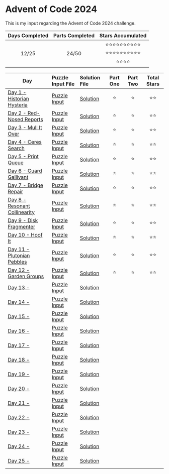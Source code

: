 # Advent of Code 2024
This is my input regarding the Advent of Code 2024 challenge.

<!-- Mark done as :star: -->

| Days Completed | Parts Completed | Stars Accumulated |
| :------------: | :-------------: | :---------------: |
| 12/25          | 24/50           | :star::star::star::star::star::star::star::star::star::star:<br>:star::star::star::star::star::star::star::star::star::star:<br>:star::star::star::star: |

| Day                                               | Puzzle Input File         | Solution File           | Part One | Part Two | Total Stars   |
| ------------------------------------------------- | :------------------------ | :---------------------- | :------: | :------: | :-----------: |
| [Day 1 - Historian Hysteria][DAY_1]               | [Puzzle Input][PUZZLE_1]  | [Solution][SOLUTION_1]  | :star:   | :star:   | :star::star:  |
| [Day 2 - Red-Nosed Reports][DAY_2]                | [Puzzle Input][PUZZLE_2]  | [Solution][SOLUTION_2]  | :star:   | :star:   | :star::star:  |
| [Day 3 - Mull It Over][DAY_3]                     | [Puzzle Input][PUZZLE_3]  | [Solution][SOLUTION_3]  | :star:   | :star:   | :star::star:  |
| [Day 4 - Ceres Search][DAY_4]                     | [Puzzle Input][PUZZLE_4]  | [Solution][SOLUTION_4]  | :star:   | :star:   | :star::star:  |
| [Day 5 - Print Queue][DAY_5]                      | [Puzzle Input][PUZZLE_5]  | [Solution][SOLUTION_5]  | :star:   | :star:   | :star::star:  |
| [Day 6 - Guard Gallivant][DAY_6]                  | [Puzzle Input][PUZZLE_6]  | [Solution][SOLUTION_6]  | :star:   | :star:   | :star::star:  |
| [Day 7 - Bridge Repair][DAY_7]                    | [Puzzle Input][PUZZLE_7]  | [Solution][SOLUTION_7]  | :star:   | :star:   | :star::star:  |
| [Day 8 - Resonant Collinearity][DAY_8]            | [Puzzle Input][PUZZLE_8]  | [Solution][SOLUTION_8]  | :star:   | :star:   | :star::star:  |
| [Day 9 - Disk Fragmenter][DAY_9]                  | [Puzzle Input][PUZZLE_9]  | [Solution][SOLUTION_9]  | :star:   | :star:   | :star::star:  |
| [Day 10 - Hoof It][DAY_10]                        | [Puzzle Input][PUZZLE_10] | [Solution][SOLUTION_10] | :star:   | :star:   | :star::star:  |
| [Day 11 - Plutonian Pebbles][DAY_11]              | [Puzzle Input][PUZZLE_11] | [Solution][SOLUTION_11] | :star:   | :star:   | :star::star:  |
| [Day 12 - Garden Groups][DAY_12]                  | [Puzzle Input][PUZZLE_12] | [Solution][SOLUTION_12] | :star:   | :star:   | :star::star:  |
| [Day 13 - ][DAY_13]                               | [Puzzle Input][PUZZLE_13] | [Solution][SOLUTION_13] |    |    |   |
| [Day 14 - ][DAY_14]                               | [Puzzle Input][PUZZLE_14] | [Solution][SOLUTION_14] |    |    |   |
| [Day 15 - ][DAY_15]                               | [Puzzle Input][PUZZLE_15] | [Solution][SOLUTION_15] |    |    |   |
| [Day 16 - ][DAY_16]                               | [Puzzle Input][PUZZLE_16] | [Solution][SOLUTION_16] |    |    |   |
| [Day 17 - ][DAY_17]                               | [Puzzle Input][PUZZLE_17] | [Solution][SOLUTION_17] |    |    |   |
| [Day 18 - ][DAY_18]                               | [Puzzle Input][PUZZLE_18] | [Solution][SOLUTION_18] |    |    |   |
| [Day 19 - ][DAY_19]                               | [Puzzle Input][PUZZLE_19] | [Solution][SOLUTION_19] |    |    |   |
| [Day 20 - ][DAY_20]                               | [Puzzle Input][PUZZLE_20] | [Solution][SOLUTION_20] |    |    |   |
| [Day 21 - ][DAY_21]                               | [Puzzle Input][PUZZLE_21] | [Solution][SOLUTION_21] |    |    |   |
| [Day 22 - ][DAY_22]                               | [Puzzle Input][PUZZLE_22] | [Solution][SOLUTION_22] |    |    |   |
| [Day 23 - ][DAY_23]                               | [Puzzle Input][PUZZLE_23] | [Solution][SOLUTION_23] |    |    |   |
| [Day 24 - ][DAY_24]                               | [Puzzle Input][PUZZLE_24] | [Solution][SOLUTION_24] |    |    |   |
| [Day 25 - ][DAY_25]                               | [Puzzle Input][PUZZLE_25] | [Solution][SOLUTION_25] |    |    |   |

<!-- Link to the days in Advent of Code -->
[DAY_1]:  https://adventofcode.com/2024/day/1
[DAY_2]:  https://adventofcode.com/2024/day/2
[DAY_3]:  https://adventofcode.com/2024/day/3
[DAY_4]:  https://adventofcode.com/2024/day/4
[DAY_5]:  https://adventofcode.com/2024/day/5
[DAY_6]:  https://adventofcode.com/2024/day/6
[DAY_7]:  https://adventofcode.com/2024/day/7
[DAY_8]:  https://adventofcode.com/2024/day/8
[DAY_9]:  https://adventofcode.com/2024/day/9
[DAY_10]: https://adventofcode.com/2024/day/10
[DAY_11]: https://adventofcode.com/2024/day/11
[DAY_12]: https://adventofcode.com/2024/day/12
[DAY_13]: https://adventofcode.com/2024/day/13
[DAY_14]: https://adventofcode.com/2024/day/14
[DAY_15]: https://adventofcode.com/2024/day/15
[DAY_16]: https://adventofcode.com/2024/day/16
[DAY_17]: https://adventofcode.com/2024/day/17
[DAY_18]: https://adventofcode.com/2024/day/18
[DAY_19]: https://adventofcode.com/2024/day/19
[DAY_20]: https://adventofcode.com/2024/day/20
[DAY_21]: https://adventofcode.com/2024/day/21
[DAY_22]: https://adventofcode.com/2024/day/22
[DAY_23]: https://adventofcode.com/2024/day/23
[DAY_24]: https://adventofcode.com/2024/day/24
[DAY_25]: https://adventofcode.com/2024/day/25

<!-- Link to the local Solution File -->
[SOLUTION_1]:  Day%201/solution.py
[SOLUTION_2]:  Day%202/solution.py
[SOLUTION_3]:  Day%203/solution.py
[SOLUTION_4]:  Day%204/solution.py
[SOLUTION_5]:  Day%205/solution.py
[SOLUTION_6]:  Day%206/solution.py
[SOLUTION_7]:  Day%207/solution.py
[SOLUTION_8]:  Day%208/solution.py
[SOLUTION_9]:  Day%209/solution.py
[SOLUTION_10]: Day%2010/solution.py
[SOLUTION_11]: Day%2011/solution.py
[SOLUTION_12]: Day%2012/solution.py
[SOLUTION_13]: Day%2013/solution.py
[SOLUTION_14]: Day%2014/solution.py
[SOLUTION_15]: Day%2015/solution.py
[SOLUTION_16]: Day%2016/solution.py
[SOLUTION_17]: Day%2017/solution.py
[SOLUTION_18]: Day%2018/solution.py
[SOLUTION_19]: Day%2019/solution.py
[SOLUTION_20]: Day%2020/solution.py
[SOLUTION_21]: Day%2021/solution.py
[SOLUTION_22]: Day%2022/solution.py
[SOLUTION_23]: Day%2023/solution.py
[SOLUTION_24]: Day%2024/solution.py
[SOLUTION_25]: Day%2025/solution.py

<!-- Link to the local Puzzle Input File -->
[PUZZLE_1]:  https://adventofcode.com/2024/day/1/input
[PUZZLE_2]:  https://adventofcode.com/2024/day/2/input
[PUZZLE_3]:  https://adventofcode.com/2024/day/3/input
[PUZZLE_4]:  https://adventofcode.com/2024/day/4/input
[PUZZLE_5]:  https://adventofcode.com/2024/day/5/input
[PUZZLE_6]:  https://adventofcode.com/2024/day/6/input
[PUZZLE_7]:  https://adventofcode.com/2024/day/7/input
[PUZZLE_8]:  https://adventofcode.com/2024/day/8/input
[PUZZLE_9]:  https://adventofcode.com/2024/day/9/input
[PUZZLE_10]: https://adventofcode.com/2024/day/10/input
[PUZZLE_11]: https://adventofcode.com/2024/day/11/input
[PUZZLE_12]: https://adventofcode.com/2024/day/12/input
[PUZZLE_13]: https://adventofcode.com/2024/day/13/input
[PUZZLE_14]: https://adventofcode.com/2024/day/14/input
[PUZZLE_15]: https://adventofcode.com/2024/day/15/input
[PUZZLE_16]: https://adventofcode.com/2024/day/16/input
[PUZZLE_17]: https://adventofcode.com/2024/day/17/input
[PUZZLE_18]: https://adventofcode.com/2024/day/18/input
[PUZZLE_19]: https://adventofcode.com/2024/day/19/input
[PUZZLE_20]: https://adventofcode.com/2024/day/20/input
[PUZZLE_21]: https://adventofcode.com/2024/day/21/input
[PUZZLE_22]: https://adventofcode.com/2024/day/22/input
[PUZZLE_23]: https://adventofcode.com/2024/day/23/input
[PUZZLE_24]: https://adventofcode.com/2024/day/24/input
[PUZZLE_25]: https://adventofcode.com/2024/day/25/input
